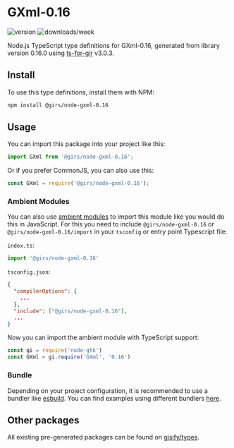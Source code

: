 
# GXml-0.16

![version](https://img.shields.io/npm/v/@girs/node-gxml-0.16)
![downloads/week](https://img.shields.io/npm/dw/@girs/node-gxml-0.16)


Node.js TypeScript type definitions for GXml-0.16, generated from library version 0.16.0 using [ts-for-gir](https://github.com/gjsify/ts-for-gir) v3.0.3.


## Install

To use this type definitions, install them with NPM:
```bash
npm install @girs/node-gxml-0.16
```

## Usage

You can import this package into your project like this:
```ts
import GXml from '@girs/node-gxml-0.16';
```

Or if you prefer CommonJS, you can also use this:
```ts
const GXml = require('@girs/node-gxml-0.16');
```

### Ambient Modules

You can also use [ambient modules](https://github.com/gjsify/ts-for-gir/tree/main/packages/cli#ambient-modules) to import this module like you would do this in JavaScript.
For this you need to include `@girs/node-gxml-0.16` or `@girs/node-gxml-0.16/import` in your `tsconfig` or entry point Typescript file:

`index.ts`:
```ts
import '@girs/node-gxml-0.16'
```

`tsconfig.json`:
```json
{
  "compilerOptions": {
    ...
  },
  "include": ["@girs/node-gxml-0.16"],
  ...
}
```

Now you can import the ambient module with TypeScript support: 

```ts
const gi = require('node-gtk')
const GXml = gi.require('GXml', '0.16')
```


### Bundle

Depending on your project configuration, it is recommended to use a bundler like [esbuild](https://esbuild.github.io/). You can find examples using different bundlers [here](https://github.com/gjsify/ts-for-gir/tree/main/examples).

## Other packages

All existing pre-generated packages can be found on [gjsify/types](https://github.com/gjsify/types).

